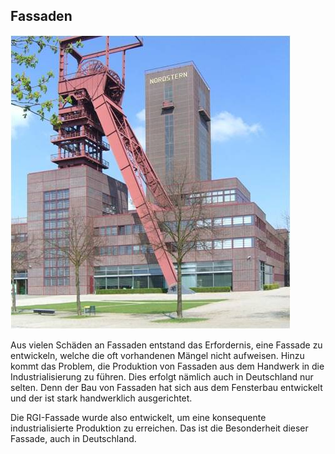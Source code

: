 ## Fassaden 

![facades1](/facades1.jpg)


Aus vielen Schäden an Fassaden entstand das Erfordernis, eine Fassade zu entwickeln, welche die oft vorhandenen Mängel nicht aufweisen. Hinzu kommt das Problem, die Produktion von Fassaden aus dem Handwerk in die Industrialisierung zu führen. Dies erfolgt nämlich auch in Deutschland nur selten. Denn der Bau von Fassaden hat sich aus dem Fensterbau entwickelt und der ist stark handwerklich ausgerichtet.  

Die RGI-Fassade wurde also entwickelt, um eine konsequente industrialisierte Produktion zu erreichen. Das ist die Besonderheit dieser Fassade, auch in Deutschland.